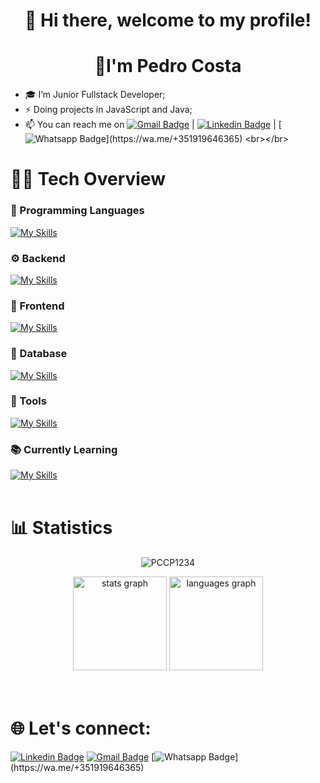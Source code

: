 <p align="center">
  <h1 align="center"> 👋 Hi there, welcome to my profile!</h1>
  <h1 align="center">  🙋I'm Pedro Costa</h1> 
</p>

- 🎓 I’m Junior Fullstack Developer;
- ⚡ Doing projects in JavaScript and Java;
- 📫 You can reach me on [![Gmail Badge](https://img.shields.io/badge/-Gmail-c14438?style=flat-square&logo=Gmail&logoColor=white&link=mailto:pmlcosta15@gmail.com)](mailto:pmlcosta15@gmail.com) | [![Linkedin Badge](https://img.shields.io/badge/-LinkedIn-blue?style=flat-square&logo=Linkedin&logoColor=white&link=https://www.linkedin.com/in/pedrocosta15/)](https://www.linkedin.com/in/pedrocosta15/) | [![Whatsapp Badge](https://img.shields.io/static/v1?message=Whatsapp&logo=whatsapp&label=&color=25D366&logoColor=white&labelColor=&style=for-the-badge")](https://wa.me/+351919646365)
<br></br>
# 👨‍💻 Tech Overview
### 🔣 Programming Languages
[![My Skills](https://skillicons.dev/icons?i=java,js&perline=6)](https://skillicons.dev)
### ⚙️ Backend
[![My Skills](https://skillicons.dev/icons?i=spring,hibernate,prisma,nodejs&perline=6)](https://skillicons.dev)
### 🎨 Frontend
[![My Skills](https://skillicons.dev/icons?i=html,css,jquery,tailwind,bootstrap&perline=6)](https://skillicons.dev)
### 💾 Database
[![My Skills](https://skillicons.dev/icons?i=mysql&perline=6)](https://skillicons.dev)
### 🔧 Tools
[![My Skills](https://skillicons.dev/icons?i=vscode,idea,linux,git,maven,postman,vim,vercel,bash,aws&perline=10)](https://skillicons.dev)
### 📚 Currently Learning
[![My Skills](https://skillicons.dev/icons?i=react,angular,cs)](https://skillicons.dev)
<br></br>
# 📊 Statistics
<p align="center"> <img src="https://komarev.com/ghpvc/?username=PCCP1234" alt="PCCP1234" /></p>
<div align="center">
  <img src="https://github-readme-stats.vercel.app/api?hide_title=false&hide_rank=false&show_icons=true&include_all_commits=true&count_private=true&disable_animations=false&theme=dracula&locale=en&hide_border=false&username=PCCP1234" height="150" alt="stats graph"  />
  <img src="https://github-readme-stats.vercel.app/api/top-langs?locale=en&hide_title=false&layout=compact&card_width=320&langs_count=5&theme=dracula&hide_border=false&username=PCCP1234" height="150" alt="languages graph"/>
</div>
<br></br>

# 🌐 Let's connect:
[![Linkedin Badge](https://img.shields.io/badge/-LinkedIn-blue?style=flat-square&logo=Linkedin&logoColor=white&link=https://www.linkedin.com/in/filipeantoniomota/)](https://www.linkedin.com/in/pedrocosta15/)
[![Gmail Badge](https://img.shields.io/badge/-Gmail-c14438?style=flat-square&logo=Gmail&logoColor=white&link=mailto:pmlcosta15@gmail.com)](mailto:pmlcosta15@gmail.com)
[![Whatsapp Badge](https://img.shields.io/static/v1?message=Whatsapp&logo=whatsapp&label=&color=25D366&logoColor=white&labelColor=&style=for-the-badge")](https://wa.me/+351919646365)
